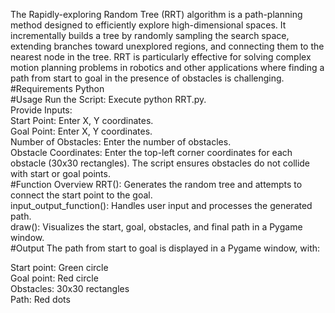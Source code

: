 The Rapidly-exploring Random Tree (RRT) algorithm is a path-planning method designed to efficiently explore high-dimensional spaces. It incrementally builds a tree by randomly sampling the search space, extending branches toward unexplored regions, and connecting them to the nearest node in the tree. RRT is particularly effective for solving complex motion planning problems in robotics and other applications where finding a path from start to goal in the presence of obstacles is challenging.<br>
#Requirements
Python <br>
#Usage
Run the Script: Execute python RRT.py.<br>
Provide Inputs:<br>
Start Point: Enter X, Y coordinates.<br>
Goal Point: Enter X, Y coordinates.<br>
Number of Obstacles: Enter the number of obstacles.<br>
Obstacle Coordinates: Enter the top-left corner coordinates for each obstacle (30x30 rectangles). The script ensures obstacles do not collide with start or goal points.<br>
#Function Overview
RRT(): Generates the random tree and attempts to connect the start point to the goal.<br>
input_output_function(): Handles user input and processes the generated path.<br>
draw(): Visualizes the start, goal, obstacles, and final path in a Pygame window.<br>
#Output
The path from start to goal is displayed in a Pygame window, with:<br>

Start point: Green circle<br>
Goal point: Red circle<br>
Obstacles: 30x30 rectangles<br>
Path: Red dots<br>
                                                                                        




                        
                      


  

